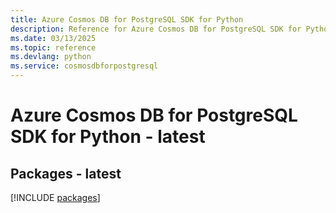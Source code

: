 ```yaml
---
title: Azure Cosmos DB for PostgreSQL SDK for Python
description: Reference for Azure Cosmos DB for PostgreSQL SDK for Python
ms.date: 03/13/2025
ms.topic: reference
ms.devlang: python
ms.service: cosmosdbforpostgresql
---
```

# Azure Cosmos DB for PostgreSQL SDK for Python - latest
## Packages - latest
[!INCLUDE [packages](cosmos-db-for-postgresql-index.md)]